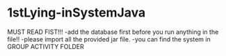 # 1stLying-inSystemJava

MUST READ FIST!!!
-add the database first before you run anything in the file!!
-please import all the provided jar file.
-you can find the system in GROUP ACTIVITY FOLDER

